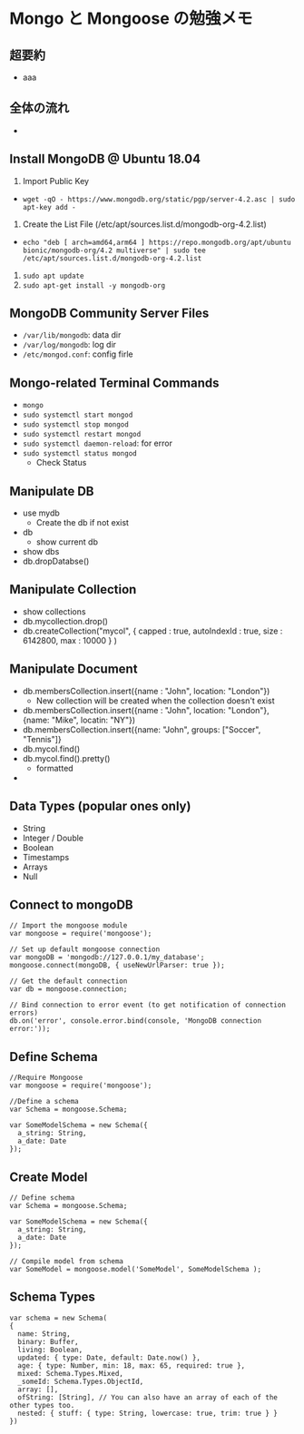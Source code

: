 # Mongo と Mongoose の勉強メモ

## 超要約

- aaa

## 全体の流れ

-

## Install MongoDB @ Ubuntu 18.04

1. Import Public Key

- `wget -qO - https://www.mongodb.org/static/pgp/server-4.2.asc | sudo apt-key add -`

1. Create the List File (/etc/apt/sources.list.d/mongodb-org-4.2.list)

- `echo "deb [ arch=amd64,arm64 ] https://repo.mongodb.org/apt/ubuntu bionic/mongodb-org/4.2 multiverse" | sudo tee /etc/apt/sources.list.d/mongodb-org-4.2.list`

1. `sudo apt update`
1. `sudo apt-get install -y mongodb-org`

## MongoDB Community Server Files

- `/var/lib/mongodb`: data dir
- `/var/log/mongodb`: log dir
- `/etc/mongod.conf`: config firle

## Mongo-related Terminal Commands

- `mongo`
- `sudo systemctl start mongod`
- `sudo systemctl stop mongod`
- `sudo systemctl restart mongod`
- `sudo systemctl daemon-reload`: for error
- `sudo systemctl status mongod`
  - Check Status

## Manipulate DB

- use mydb
  - Create the db if not exist
- db
  - show current db
- show dbs
- db.dropDatabse()

## Manipulate Collection

- show collections
- db.mycollection.drop()
- db.createCollection("mycol", { capped : true, autoIndexId : true, size : 6142800, max : 10000 } )

## Manipulate Document

- db.membersCollection.insert({name : "John", location: "London"})
  - New collection will be created when the collection doesn't exist
- db.membersCollection.insert({name : "John", location: "London"}, {name: "Mike", locatin: "NY"})
- db.membersCollection.insert({name: "John", groups: ["Soccer", "Tennis"]}
- db.mycol.find()
- db.mycol.find().pretty() 
  - formatted
- 

## Data Types (popular ones only)

- String
- Integer / Double
- Boolean
- Timestamps
- Arrays
- Null

## Connect to mongoDB

```
// Import the mongoose module
var mongoose = require('mongoose');

// Set up default mongoose connection
var mongoDB = 'mongodb://127.0.0.1/my_database';
mongoose.connect(mongoDB, { useNewUrlParser: true });

// Get the default connection
var db = mongoose.connection;

// Bind connection to error event (to get notification of connection errors)
db.on('error', console.error.bind(console, 'MongoDB connection error:'));
```

## Define Schema

```
//Require Mongoose
var mongoose = require('mongoose');

//Define a schema
var Schema = mongoose.Schema;

var SomeModelSchema = new Schema({
  a_string: String,
  a_date: Date
});
```

## Create Model

```
// Define schema
var Schema = mongoose.Schema;

var SomeModelSchema = new Schema({
  a_string: String,
  a_date: Date
});

// Compile model from schema
var SomeModel = mongoose.model('SomeModel', SomeModelSchema );
```

## Schema Types

```
var schema = new Schema(
{
  name: String,
  binary: Buffer,
  living: Boolean,
  updated: { type: Date, default: Date.now() },
  age: { type: Number, min: 18, max: 65, required: true },
  mixed: Schema.Types.Mixed,
  _someId: Schema.Types.ObjectId,
  array: [],
  ofString: [String], // You can also have an array of each of the other types too.
  nested: { stuff: { type: String, lowercase: true, trim: true } }
})
```
